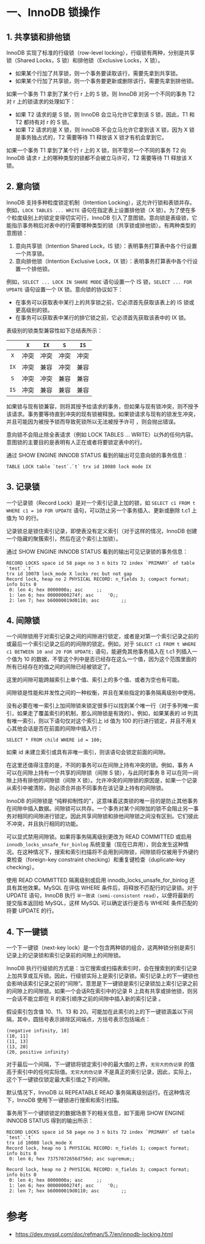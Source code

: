  
# 一、InnoDB 锁操作

## 1. 共享锁和排他锁

InnoDB 实现了标准的行级锁（row-level locking），行级锁有两种，分别是共享锁（Shared Locks，S 锁）和排他锁（Exclusive Locks，X 锁）。

- 如果某个行加了共享锁，则一个事务要读取该行，需要先拿到共享锁。
- 如果某个行加了共享锁，则一个事务要更新或删除该行，需要先拿到排他锁。

如果一个事务 T1 拿到了某个行 r 上的 S 锁，则 InnoDB 对另一个不同的事务 T2 对 r 上的锁请求的处理如下：

- 如果 T2 请求的是 S 锁，则 InnoDB 会立马允许它拿到该 S 锁，因此，T1 和 T2 都持有对 r 的 S 锁。
- 如果 T2 请求的是 X 锁，则 InnoDB 不会立马允许它拿到该 X 锁，因为 X 锁是事务独占式的，T2 需要等待 T1 释放该 X 锁才有机会拿到它。

如果一个事务 T1 拿到了某个行 r 上的 X 锁，则不管另一个不同的事务 T2 向 InnoDB 请求 r 上的哪种类型的锁都不会被立马许可，T2 需要等待 T1 释放该 X 锁。

## 2. 意向锁

InnoDB 支持多种粒度锁定机制（Intention Locking），这允许行锁和表锁并存。例如，`LOCK TABLES ... WRITE` 语句在指定表上设置排他锁（X 锁）。为了使在多个粒度级别上的锁定变得切实可行，InnoDB 引入了意图锁。意向锁是表级锁，它能指示事务稍后对表中的行需要哪种类型的锁（共享锁或排他锁）。有两种类型的意图锁：

1. 意向共享锁（Intention Shared Lock，IS 锁）：表明事务打算表中各个行设置一个共享锁。
2. 意向排他锁（Intention Exclusive Lock，IX 锁）：表明事务打算表中各个行设置一个排他锁。

例如，`SELECT ... LOCK IN SHARE MODE` 语句设置一个 IS 锁，`SELECT ... FOR UPDATE` 语句设置一个 IX 锁。意向锁的协议如下：

- 在事务可以获取表中某行上的共享锁之前，它必须首先获取该表上的 IS 锁或更高级别的锁。
- 在事务可以获取表中某行的排它锁之前，它必须首先获取该表中的 IX 锁。

表级别的锁类型兼容性如下总结表所示：

|      | `X`  | `IX` | `S`  | `IS` |
| :--: | :--: | :--: | :--: | :--: |
| `X`  | 冲突 | 冲突 | 冲突 | 冲突 |
| `IX` | 冲突 | 兼容 | 冲突 | 兼容 |
| `S`  | 冲突 | 冲突 | 兼容 | 兼容 |
| `IS` | 冲突 | 兼容 | 兼容 | 兼容 |

如果锁与现有锁兼容，则将其授予给请求的事务，但如果与现有锁冲突，则不授予该请求。事务要等待直到冲突的现有锁被释放。如果锁请求与现有的锁发生冲突，并且可能因为被授予锁而导致死锁所以无法被授予许可 ，则会抛出错误。

意向锁不会阻止除全表请求（例如 LOCK TABLES ... WRITE）以外的任何内容。意图锁的主要目的是表明有人正在或者将要锁定表中的行。

通过 SHOW ENGINE INNODB STATUS 看到的输出可见意向锁的事务信息：

```mysql
TABLE LOCK table `test`.`t` trx id 10080 lock mode IX
```

## 3. 记录锁

一个记录锁（Record Lock）是对一个索引记录上加的锁，如 `SELECT c1 FROM t WHERE c1 = 10 FOR UPDATE` 语句，可以防止另一个事务插入、更新或删除 t.c1 上值为 10 的行。

记录锁总是锁住索引记录，即使表没有定义索引（对于这样的情况，InnoDB 创建一个隐藏的聚簇索引，然后在这个索引上加锁）。

通过 SHOW ENGINE INNODB STATUS 看到的输出可见记录锁的事务信息：

```mysql
RECORD LOCKS space id 58 page no 3 n bits 72 index `PRIMARY` of table `test`.`t`
trx id 10078 lock_mode X locks rec but not gap
Record lock, heap no 2 PHYSICAL RECORD: n_fields 3; compact format; info bits 0
 0: len 4; hex 8000000a; asc     ;;
 1: len 6; hex 00000000274f; asc     'O;;
 2: len 7; hex b60000019d0110; asc        ;;
```

## 4. 间隙锁

一个间隙锁用于对索引记录之间的间隙进行锁定，或者是对第一个索引记录之前的或最后一个索引记录之后的的间隙的锁定。例如，对于 `SELECT c1 FROM t WHERE c1 BETWEEN 10 and 20 FOR UPDATE;` 语句，能避免其他事务插入在 t.c1 列插入一个值为 10 的数据，不管这个列中是否已经存在这么一个值，因为这个范围里面的所有已经存在的值之间的间隙已经被锁定了。

这里的间隙可能跨越索引上单个值、索引上的多个值、或者为空也有可能。

间隙锁是性能和并发性之间的一种权衡，并且在某些指定的事务隔离级别中使用。

没有必要在唯一索引上加间隙锁来锁定很多行以找到某个唯一行（对于多列唯一索引，如果走了覆盖索引的机制，那么间隙锁是有效的）。例如，如果某表的 id 列具有唯一索引，则以下语句仅对这个索引上 id 值为 100 的行进行锁定，并且不用关心其他会话是否在前面的间隙中插入行：

```mysql
SELECT * FROM child WHERE id = 100;
```

如果 id 未建立索引或具有非唯一索引，则该语句会锁定前面的间隙。

在这里还值得注意的是，不同的事务可以在间隙上持有冲突的锁。例如，事务 A 可以在间隙上持有一个共享的间隙锁（间隙 S 锁），与此同时事务 B 可以在同一间隙上持有排他的间隙锁（间隙 X 锁）。允许冲突的间隙锁的原因是，如果一个记录从索引中被清除，则必须合并由不同事务在该记录上持有的间隙锁。

InnoDB 的间隙锁是 “纯粹抑制性的”，这意味着这类锁的唯一目的是防止其他事务在间隙中插入数据。间隙锁可以共存。一个事务对某个间隙加的锁不会阻止另一事务对相同的间隙进行锁定。因此共享间隙锁和排他间隙锁之间没有区别。它们彼此不冲突，并且执行相同的功能。

可以显式禁用间隙锁。如果将事务隔离级别更改为 READ COMMITTED 或启用 `innodb_locks_unsafe_for_binlog` 系统变量（现在已弃用），则会发生这种情况。在这种情况下，搜索和索引扫描将不会用到间隙锁，间隙锁将仅被用于外键约束检查（foreign-key constraint checking）和重复键检查（duplicate-key checking）。

使用 READ COMMITTED 隔离级别或启用 innodb_locks_unsafe_for_binlog 还具有其他效果。MySQL 在评估 WHERE 条件后，将释放不匹配行的记录锁。对于 UPDATE 语句，InnoDB 执行 `半一致读（semi-consistent read）`，以便将最新的提交版本返回给 MySQL，这样 MySQL 可以确定该行是否与 WHERE 条件匹配的将要 UPDATE 的行。

## 4. 下一键锁

一个下一键锁（next-key lock）是一个包含两种锁的组合，这两种锁分别是索引记录上的记录锁和索引记录前的间隙上的间隙锁。

InnoDB 执行行级锁的方式是：当它搜索或扫描表索引时，会在搜索到的索引记录上加共享或互斥锁。因此，行级锁实际上是索引记录锁。索引记录上的下一键锁也会影响该索引记录之前的“间隙”。意思是下一键锁是索引记录锁加上索引记录之前的间隙上的间隙锁。如果一个会话R在索引中的记录 R 上具有共享或排他锁，则另一会话不能立即在 R 的索引顺序之前的间隙中插入新的索引记录 。

假设索引包含值 10、11、13 和 20。可能加在此索引的上的下一键锁涵盖以下间隔，其中，圆括号表示排除区间端点，方括号表示包括端点：

```mysql
(negative infinity, 10]
(10, 11]
(11, 13]
(13, 20]
(20, positive infinity)
```

对于最后一个间隔，下一键锁将锁定索引中的最大值的上界，`无穷大的伪记录` 的值高于索引中的任何实际值。`无穷大的伪记录` 不是真正的索引记录，因此，实际上，这个下一键锁仅锁定最大索引值之下的间隙。

默认情况下，InnoDB 以 REPEATABLE READ 事务隔离级别运行。在这种情况下，InnoDB 使用下一键锁进行搜索和索引扫描。

事务用下一个键锁锁定的数据场景下的相关信息，如下面用 SHOW ENGINE INNODB STATUS 得到的输出所示：

```mysql
RECORD LOCKS space id 58 page no 3 n bits 72 index `PRIMARY` of table `test`.`t`
trx id 10080 lock_mode X
Record lock, heap no 1 PHYSICAL RECORD: n_fields 1; compact format; info bits 0
 0: len 8; hex 73757072656d756d; asc supremum;;

Record lock, heap no 2 PHYSICAL RECORD: n_fields 3; compact format; info bits 0
 0: len 4; hex 8000000a; asc     ;;
 1: len 6; hex 00000000274f; asc     'O;;
 2: len 7; hex b60000019d0110; asc        ;;
```


# 参考

- https://dev.mysql.com/doc/refman/5.7/en/innodb-locking.html

